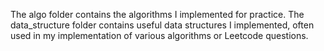 The algo folder contains the algorithms I implemented for practice.
The data_structure folder contains useful data structures I implemented, often used in my implementation of various algorithms or Leetcode questions.
